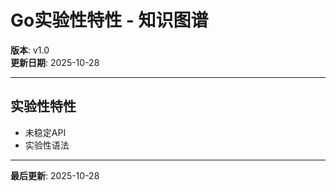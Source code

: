 # Go实验性特性 - 知识图谱

**版本**: v1.0  
**更新日期**: 2025-10-28

---

## 实验性特性

- 未稳定API
- 实验性语法

---

**最后更新**: 2025-10-28

